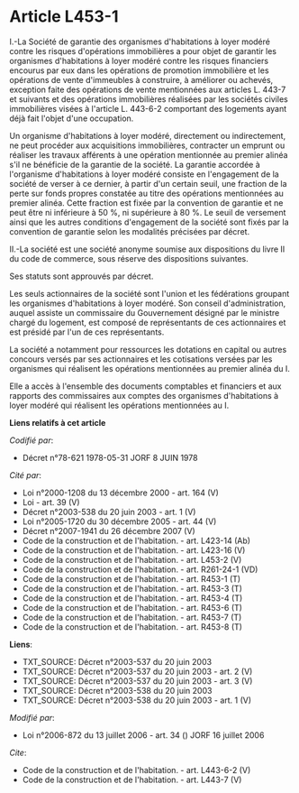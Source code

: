 # Article L453-1

I.-La Société de garantie des organismes d'habitations à loyer modéré contre les risques d'opérations immobilières a pour
objet de garantir les organismes d'habitations à loyer modéré contre les risques financiers encourus par eux dans les
opérations de promotion immobilière et les opérations de vente d'immeubles à construire, à améliorer ou achevés, exception
faite des opérations de vente mentionnées aux articles L. 443-7 et suivants et des opérations immobilières réalisées par les
sociétés civiles immobilières visées à l'article L. 443-6-2 comportant des logements ayant déjà fait l'objet d'une
occupation. 

Un organisme d'habitations à loyer modéré, directement ou indirectement, ne peut procéder aux acquisitions immobilières,
contracter un emprunt ou réaliser les travaux afférents à une opération mentionnée au premier alinéa s'il ne bénéficie de la
garantie de la société. La garantie accordée à l'organisme d'habitations à loyer modéré consiste en l'engagement de la
société de verser à ce dernier, à partir d'un certain seuil, une fraction de la perte sur fonds propres constatée au titre
des opérations mentionnées au premier alinéa. Cette fraction est fixée par la convention de garantie et ne peut être ni
inférieure à 50 %, ni supérieure à 80 %. Le seuil de versement ainsi que les autres conditions d'engagement de la société
sont fixés par la convention de garantie selon les modalités précisées par décret. 

II.-La société est une société anonyme soumise aux dispositions du livre II du code de commerce, sous réserve des
dispositions suivantes. 

Ses statuts sont approuvés par décret. 

Les seuls actionnaires de la société sont l'union et les fédérations groupant les organismes d'habitations à loyer modéré.
Son conseil d'administration, auquel assiste un commissaire du Gouvernement désigné par le ministre chargé du logement, est
composé de représentants de ces actionnaires et est présidé par l'un de ces représentants. 

La société a notamment pour ressources les dotations en capital ou autres concours versés par ses actionnaires et les
cotisations versées par les organismes qui réalisent les opérations mentionnées au premier alinéa du I. 

Elle a accès à l'ensemble des documents comptables et financiers et aux rapports des commissaires aux comptes des organismes
d'habitations à loyer modéré qui réalisent les opérations mentionnées au I.

**Liens relatifs à cet article**

_Codifié par_:

  - Décret n°78-621 1978-05-31 JORF 8 JUIN 1978

_Cité par_:

  - Loi n°2000-1208 du 13 décembre 2000 - art. 164 (V)
  - Loi - art. 39 (V)
  - Décret n°2003-538 du 20 juin 2003 - art. 1 (V)
  - Loi n°2005-1720 du 30 décembre 2005 - art. 44 (V)
  - Décret n°2007-1941 du 26 décembre 2007 (V)
  - Code de la construction et de l'habitation. - art. L423-14 (Ab)
  - Code de la construction et de l'habitation. - art. L423-16 (V)
  - Code de la construction et de l'habitation. - art. L453-2 (V)
  - Code de la construction et de l'habitation. - art. R261-24-1 (VD)
  - Code de la construction et de l'habitation. - art. R453-1 (T)
  - Code de la construction et de l'habitation. - art. R453-3 (T)
  - Code de la construction et de l'habitation. - art. R453-4 (T)
  - Code de la construction et de l'habitation. - art. R453-6 (T)
  - Code de la construction et de l'habitation. - art. R453-7 (T)
  - Code de la construction et de l'habitation. - art. R453-8 (T)

**Liens**:

  - TXT_SOURCE: Décret n°2003-537 du 20 juin 2003
  - TXT_SOURCE: Décret n°2003-537 du 20 juin 2003 - art. 2 (V)
  - TXT_SOURCE: Décret n°2003-537 du 20 juin 2003 - art. 3 (V)
  - TXT_SOURCE: Décret n°2003-538 du 20 juin 2003
  - TXT_SOURCE: Décret n°2003-538 du 20 juin 2003 - art. 1 (V)

_Modifié par_:

  - Loi n°2006-872 du 13 juillet 2006 - art. 34 () JORF 16 juillet 2006

_Cite_:

  - Code de la construction et de l'habitation. - art. L443-6-2 (V)
  - Code de la construction et de l'habitation. - art. L443-7 (V)
